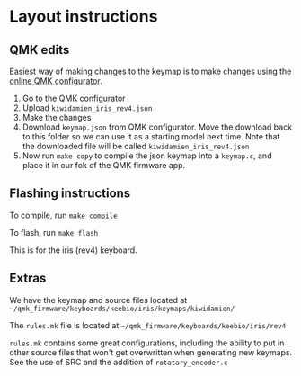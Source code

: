 # Layout instructions

## QMK edits

Easiest way of making changes to the keymap is to make changes using the 
[online QMK configurator](https://config.qmk.fm/#/keebio/iris/rev4/LAYOUT).

1. Go to the QMK configurator
2. Upload `kiwidamien_iris_rev4.json`
3. Make the changes
4. Download `keymap.json` from QMK configurator. Move the download back to  this folder so we can use it as a starting model next time. Note that the downloaded file will be called `kiwidamien_iris_rev4.json`
5. Now run `make copy` to compile the json keymap into a `keymap.c`, and place it in our fok of the QMK firmware app.


## Flashing instructions

To compile, run `make compile`

To flash, run `make flash`

This is for the iris (rev4) keyboard.


## Extras

We have the keymap and source files located at 
`~/qmk_firmware/keyboards/keebio/iris/keymaps/kiwidamien/`

The `rules.mk` file is located at 
`~/qmk_firmware/keyboards/keebio/iris/rev4`

`rules.mk` contains some great configurations, including the ability
to put in other source files that won't get overwritten when generating
new keymaps. See the use of SRC and the addition of `rotatary_encoder.c`

